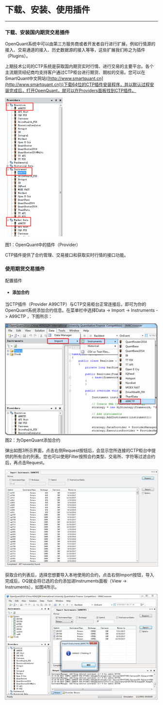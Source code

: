 # 下载、安装、使用插件

---

### 下载、安装国内期货交易插件

OpenQuant系统中可以由第三方服务商或者开发者自行进行扩展，例如行情源的接入、交易通道的接入、历史数据源的接入等等，这些扩展我们称之为插件（Plugins）。

上期技术公司的CTP系统是获取国内期货实时行情、进行交易的主要平台。各个主流期货经纪商均支持客户通过CTP柜台进行期货、期权的交易。您可以在SmartQuant中文网站\([http://www.smartquant.cn](http://www.smartquant.cn)\)下载64位的CTP插件安装程序，并以默认过程安装完成后，打开OpenQuant，就可以在Providers面板找到CTP插件。

![](/assets/A99CTP.png)

图1：OpenQuant中的插件（Provider）

CTP插件提供了合约管理、交易接口和获取实时行情的接口功能。

### 使用期货交易插件

配置插件

* #### 添加合约

当CTP插件（Provider A99CTP）与CTP交易柜台正常连接后，即可为你的OpenQuant系统添加合约信息。在菜单栏中选择Data -&gt; Import -&gt; Instruments -&gt; A99CTP ，下图所示：

![](/assets/ImportInstrument.png)  
图2：为OpenQuant添加合约



弹出如图3所示界面，点击右侧Request按钮后，会显示您所连接的CTP柜台中提供的所有合约列表。您也可以使用Filter按照合约类型、交易所、字符等过滤合约后，再点击Request。

![](/assets/ImportInstumnetsRequest.png)

获取合约列表后，选择您想要导入本地使用的合约，点击右侧Import按钮，导入完成后，OQ就会将已选的合约添加进Instruments面板（View -&gt; Instruments），如图4所示。

![](/assets/importInstrumentDone.png)



